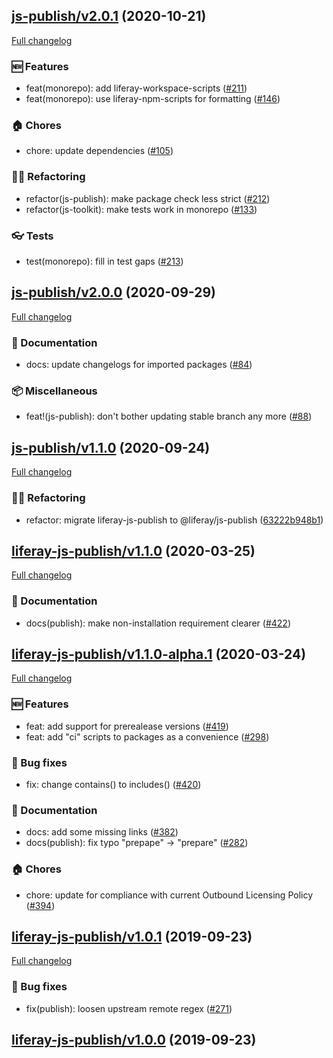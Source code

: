 ## [js-publish/v2.0.1](https://github.com/liferay/liferay-frontend-projects/tree/js-publish/v2.0.1) (2020-10-21)

[Full changelog](https://github.com/liferay/liferay-frontend-projects/compare/js-publish/v2.0.0...js-publish/v2.0.1)

### :new: Features

-   feat(monorepo): add liferay-workspace-scripts ([\#211](https://github.com/liferay/liferay-frontend-projects/pull/211))
-   feat(monorepo): use liferay-npm-scripts for formatting ([\#146](https://github.com/liferay/liferay-frontend-projects/pull/146))

### :house: Chores

-   chore: update dependencies ([\#105](https://github.com/liferay/liferay-frontend-projects/pull/105))

### :woman_juggling: Refactoring

-   refactor(js-publish): make package check less strict ([\#212](https://github.com/liferay/liferay-frontend-projects/pull/212))
-   refactor(js-toolkit): make tests work in monorepo ([\#133](https://github.com/liferay/liferay-frontend-projects/pull/133))

### :eyeglasses: Tests

-   test(monorepo): fill in test gaps ([\#213](https://github.com/liferay/liferay-frontend-projects/pull/213))

## [js-publish/v2.0.0](https://github.com/liferay/liferay-frontend-projects/tree/js-publish/v2.0.0) (2020-09-29)

[Full changelog](https://github.com/liferay/liferay-frontend-projects/compare/js-publish/v1.1.0...js-publish/v2.0.0)

### :book: Documentation

-   docs: update changelogs for imported packages ([\#84](https://github.com/liferay/liferay-frontend-projects/pull/84))

### :package: Miscellaneous

-   feat!(js-publish): don't bother updating stable branch any more ([\#88](https://github.com/liferay/liferay-frontend-projects/pull/88))

## [js-publish/v1.1.0](https://github.com/liferay/liferay-frontend-projects/tree/js-publish/v1.1.0) (2020-09-24)

[Full changelog](https://github.com/liferay/liferay-frontend-projects/compare/liferay-js-publish/v1.1.0...js-publish/v1.1.0)

### :woman_juggling: Refactoring

-   refactor: migrate liferay-js-publish to @liferay/js-publish ([63222b948b1](https://github.com/liferay/liferay-frontend-projects/commit/63222b948b14f891f7a3bb507181964da1ed5c0f))

## [liferay-js-publish/v1.1.0](https://github.com/liferay/liferay-npm-tools/tree/liferay-js-publish/v1.1.0) (2020-03-25)

[Full changelog](https://github.com/liferay/liferay-npm-tools/compare/liferay-js-publish/v1.1.0-alpha.1...liferay-js-publish/v1.1.0)

### :book: Documentation

-   docs(publish): make non-installation requirement clearer ([\#422](https://github.com/liferay/liferay-npm-tools/pull/422))

## [liferay-js-publish/v1.1.0-alpha.1](https://github.com/liferay/liferay-npm-tools/tree/liferay-js-publish/v1.1.0-alpha.1) (2020-03-24)

[Full changelog](https://github.com/liferay/liferay-npm-tools/compare/liferay-js-publish/v1.0.1...liferay-js-publish/v1.1.0-alpha.1)

### :new: Features

-   feat: add support for prerealease versions ([\#419](https://github.com/liferay/liferay-npm-tools/pull/419))
-   feat: add "ci" scripts to packages as a convenience ([\#298](https://github.com/liferay/liferay-npm-tools/pull/298))

### :wrench: Bug fixes

-   fix: change contains() to includes() ([\#420](https://github.com/liferay/liferay-npm-tools/pull/420))

### :book: Documentation

-   docs: add some missing links ([\#382](https://github.com/liferay/liferay-npm-tools/pull/382))
-   docs(publish): fix typo "prepape" -&gt; "prepare" ([\#282](https://github.com/liferay/liferay-npm-tools/pull/282))

### :house: Chores

-   chore: update for compliance with current Outbound Licensing Policy ([\#394](https://github.com/liferay/liferay-npm-tools/pull/394))

## [liferay-js-publish/v1.0.1](https://github.com/liferay/liferay-npm-tools/tree/liferay-js-publish/v1.0.1) (2019-09-23)

[Full changelog](https://github.com/liferay/liferay-npm-tools/compare/liferay-js-publish/v1.0.0...liferay-js-publish/v1.0.1)

### :wrench: Bug fixes

-   fix(publish): loosen upstream remote regex ([\#271](https://github.com/liferay/liferay-npm-tools/pull/271))

## [liferay-js-publish/v1.0.0](https://github.com/liferay/liferay-npm-tools/tree/liferay-js-publish/v1.0.0) (2019-09-23)

